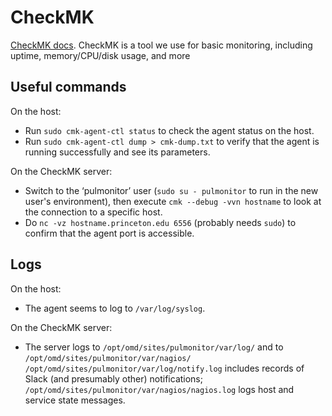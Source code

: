 # CheckMK

[CheckMK docs](https://docs.checkmk.com/latest/en/). CheckMK is a tool we use for basic monitoring, including uptime, memory/CPU/disk usage, and more

## Useful commands
On the host: 
* Run `sudo cmk-agent-ctl status` to check the agent status on the host.
* Run `sudo cmk-agent-ctl dump > cmk-dump.txt`
to verify that the agent is running successfully and see its parameters.




On the CheckMK server:
* Switch to the ‘pulmonitor’ user (`sudo su - pulmonitor` to run in the new user's environment), then execute `cmk --debug -vvn hostname` to look at the connection to a specific host. 
* Do `nc -vz hostname.princeton.edu 6556` (probably needs `sudo`) to confirm that the agent port is accessible.

## Logs
On the host:
* The agent seems to log to `/var/log/syslog`.

On the CheckMK server:
* The server logs to `/opt/omd/sites/pulmonitor/var/log/` and to `/opt/omd/sites/pulmonitor/var/nagios/`
`/opt/omd/sites/pulmonitor/var/log/notify.log` includes records of Slack (and presumably other) notifications; `/opt/omd/sites/pulmonitor/var/nagios/nagios.log` logs host and service state messages.